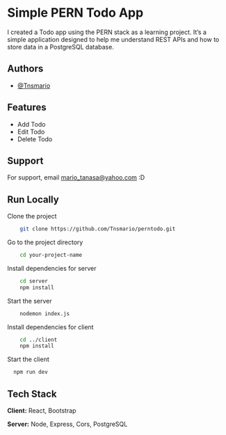
# Simple PERN Todo App

I created a Todo app using the PERN stack as a learning project. It’s a simple application designed to help me understand REST APIs and how to store data in a PostgreSQL database.
## Authors

- [@Tnsmario](https://github.com/Tnsmario)
## Features

- Add Todo
- Edit Todo
- Delete Todo
## Support

For support, email mario_tanasa@yahoo.com :D
## Run Locally

Clone the project
```bash
    git clone https://github.com/Tnsmario/perntodo.git
```
Go to the project directory
```bash
    cd your-project-name
```
Install dependencies for server
```bash
    cd server
    npm install
```
Start the server
```bash
    nodemon index.js
```
Install dependencies for client
```bash
    cd ../client
    npm install
```
Start the client
```bash
  npm run dev
```
## Tech Stack

**Client:** React, Bootstrap

**Server:** Node, Express, Cors, PostgreSQL

